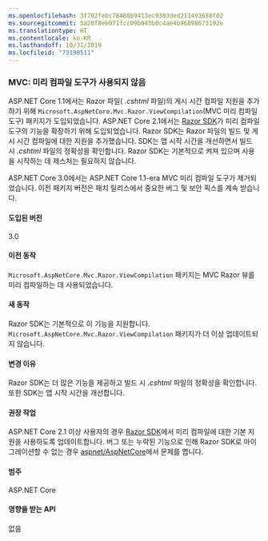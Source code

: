 ```yaml
---
ms.openlocfilehash: 3f702febc78488b9413ec9303ded211493650f02
ms.sourcegitcommit: 5a28f8eb071fcc09b045b0c4ae4b96898673192e
ms.translationtype: HT
ms.contentlocale: ko-KR
ms.lasthandoff: 10/31/2019
ms.locfileid: "73198511"
---
```

### <a name="mvc-precompilation-tool-deprecated"></a>MVC: 미리 컴파일 도구가 사용되지 않음

ASP.NET Core 1.1에서는 Razor 파일( *.cshtml* 파일)의 게시 시간 컴파일 지원을 추가하기 위해 `Microsoft.AspNetCore.Mvc.Razor.ViewCompilation`(MVC 미리 컴파일 도구) 패키지가 도입되었습니다. ASP.NET Core 2.1에서는 [Razor SDK](/aspnet/core/razor-pages/sdk?view=aspnetcore-2.1)가 미리 컴파일 도구의 기능을 확장하기 위해 도입되었습니다. Razor SDK는 Razor 파일의 빌드 및 게시 시간 컴파일에 대한 지원을 추가했습니다. SDK는 앱 시작 시간을 개선하면서 빌드 시 *.cshtml* 파일의 정확성을 확인합니다. Razor SDK는 기본적으로 켜져 있으며 사용을 시작하는 데 제스처는 필요하지 않습니다.

ASP.NET Core 3.0에서는 ASP.NET Core 1.1-era MVC 미리 컴파일 도구가 제거되었습니다. 이전 패키지 버전은 패치 릴리스에서 중요한 버그 및 보안 픽스를 계속 받습니다.

#### <a name="version-introduced"></a>도입된 버전

3.0

#### <a name="old-behavior"></a>이전 동작

`Microsoft.AspNetCore.Mvc.Razor.ViewCompilation` 패키지는 MVC Razor 뷰를 미리 컴파일하는 데 사용되었습니다.

#### <a name="new-behavior"></a>새 동작

Razor SDK는 기본적으로 이 기능을 지원합니다. `Microsoft.AspNetCore.Mvc.Razor.ViewCompilation` 패키지가 더 이상 업데이트되지 않습니다.

#### <a name="reason-for-change"></a>변경 이유

Razor SDK는 더 많은 기능을 제공하고 빌드 시 *.cshtml* 파일의 정확성을 확인합니다. 또한 SDK는 앱 시작 시간을 개선합니다.

#### <a name="recommended-action"></a>권장 작업

ASP.NET Core 2.1 이상 사용자의 경우 [Razor SDK](/aspnet/core/razor-pages/sdk?view=aspnetcore-3.0)에서 미리 컴파일에 대한 기본 지원을 사용하도록 업데이트합니다. 버그 또는 누락된 기능으로 인해 Razor SDK로 마이그레이션할 수 없는 경우 [aspnet/AspNetCore](https://github.com/aspnet/AspNetCore/issues)에서 문제를 엽니다.

#### <a name="category"></a>범주

ASP.NET Core

#### <a name="affected-apis"></a>영향을 받는 API

없음

<!-- 

### Affected APIs

Not detectable via API analysis

-->
